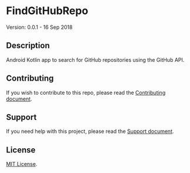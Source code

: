 # FindGitHubRepo

Version: 0.0.1 - 16 Sep 2018

## Description

Android Kotlin app to search for GitHub repositories using the GitHub API. 

## Contributing

If you wish to contribute to this repo, please read the [Contributing document](.github/CONTRIBUTING.md).

## Support

If you need help with this project, please read the [Support document](.github/SUPPORT.md).

## License

[MIT License](LICENSE).

